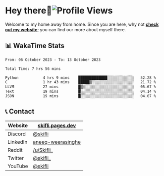 # Hey there:wave:![Profile Views](https://komarev.com/ghpvc/?username=skifli)

Welcome to my home away from home. Since you are here, why not [**check out my website**](https://skifli.pages.dev); you can find our more about myself there.

## 📊 WakaTime Stats

<!--START_SECTION:waka-->

```txt
From: 06 October 2023 - To: 13 October 2023

Total Time: 7 hrs 56 mins

Python           4 hrs 9 mins    █████████████░░░░░░░░░░░░   52.28 %
C                1 hr 43 mins    █████▒░░░░░░░░░░░░░░░░░░░   21.72 %
LLVM             27 mins         █▒░░░░░░░░░░░░░░░░░░░░░░░   05.67 %
Text             19 mins         █░░░░░░░░░░░░░░░░░░░░░░░░   04.14 %
JSON             19 mins         █░░░░░░░░░░░░░░░░░░░░░░░░   04.07 %
```

<!--END_SECTION:waka-->

## 📞 Contact

| Website  | [skifli.pages.dev](https://skifli.pages.dev)                       |
|----------|--------------------------------------------------------------------|
| Discord  | [@skifli](https://discord.com/users/1072069875993956372)           |
| LinkedIn | [aneeq-weerasinghe](https://www.linkedin.com/in/aneeq-weerasinghe) |
| Reddit   | [/u/Skifli_](https://www.reddit.com/user/skifli_)                  |
| Twitter  | [@skifli_](https://twitter.com/@skifli_)                           |
| YouTube  | [@skifli](https://www.youtube.com/channel/@skifli)                 |
